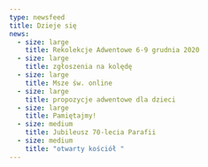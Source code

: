 ```yaml
---
type: newsfeed
title: Dzieje się
news:
  - size: large
    title: Rekolekcje Adwentowe 6-9 grudnia 2020
  - size: large
    title: zgłoszenia na kolędę
  - size: large
    title: Msze św. online
  - size: large
    title: propozycje adwentowe dla dzieci
  - size: large
    title: Pamiętajmy!
  - size: medium
    title: Jubileusz 70-lecia Parafii
  - size: medium
    title: "otwarty kościół "
---
```

